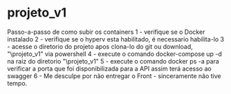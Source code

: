 # projeto_v1
Passo-a-passo de como subir os containers
1 - verifique se o Docker instalado
2 - verifique se o hyperv esta habilitado, é necessario habilita-lo
3 - acesse o diretorio do projeto apos clona-lo do git ou download, "\projeto_v1" via powershell
4 - execute o comando docker-compose up -d na raiz do diretorio "\projeto_v1"
5 - execute o comando docker ps -a  para verificar a porta que foi disponibilizada para a API assim terá acesso ao swagger
6 - Me desculpe por não entregar o Front - sinceramente não tive tempo.
